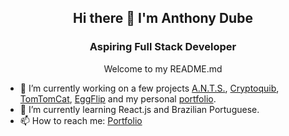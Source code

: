 <h2 align="center">Hi there 👋 I'm Anthony Dube</h2>
<h3 align="center">Aspiring Full Stack Developer</h3>
<p align="center">Welcome to my README.md</p>


- 🔭 I’m currently working on a few projects [A.N.T.S.](../../../ants), [Cryptoquib](../../../cryptoquib), [TomTomCat](../../../tomtomcat), [EggFlip](../../../eggflip) and my personal [portfolio](https://ajdube.com).
- 🌱 I’m currently learning React.js and Brazilian Portuguese.
- 📫 How to reach me: [Portfolio](https://ajdube.com)
